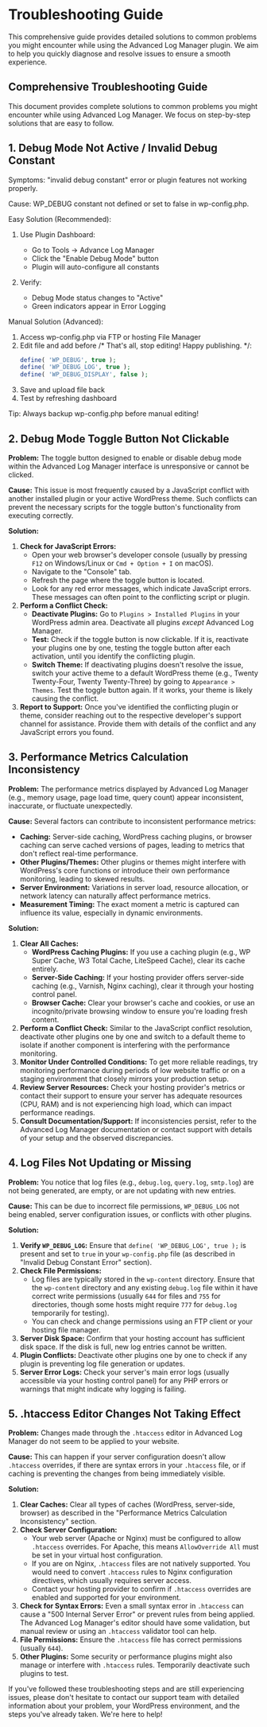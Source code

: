 # Troubleshooting Guide

This comprehensive guide provides detailed solutions to common problems you might encounter while using the Advanced Log Manager plugin. We aim to help you quickly diagnose and resolve issues to ensure a smooth experience.

## Comprehensive Troubleshooting Guide

This document provides complete solutions to common problems you might encounter while using Advanced Log Manager. We focus on step-by-step solutions that are easy to follow.

## 1. Debug Mode Not Active / Invalid Debug Constant

Symptoms: "invalid debug constant" error or plugin features not working properly.

Cause: WP_DEBUG constant not defined or set to false in wp-config.php.

Easy Solution (Recommended):
1. Use Plugin Dashboard:
   - Go to Tools → Advance Log Manager
   - Click the "Enable Debug Mode" button
   - Plugin will auto-configure all constants

2. Verify:
   - Debug Mode status changes to "Active"
   - Green indicators appear in Error Logging

Manual Solution (Advanced):
1. Access wp-config.php via FTP or hosting File Manager
2. Edit file and add before /* That's all, stop editing! Happy publishing. */:
   ```php
   define( 'WP_DEBUG', true );
   define( 'WP_DEBUG_LOG', true );
   define( 'WP_DEBUG_DISPLAY', false );
   ```
3. Save and upload file back
4. Test by refreshing dashboard

Tip: Always backup wp-config.php before manual editing!

## 2. Debug Mode Toggle Button Not Clickable

**Problem:** The toggle button designed to enable or disable debug mode within the Advanced Log Manager interface is unresponsive or cannot be clicked.

**Cause:** This issue is most frequently caused by a JavaScript conflict with another installed plugin or your active WordPress theme. Such conflicts can prevent the necessary scripts for the toggle button's functionality from executing correctly.

**Solution:**

1.  **Check for JavaScript Errors:**
    *   Open your web browser's developer console (usually by pressing `F12` on Windows/Linux or `Cmd + Option + I` on macOS).
    *   Navigate to the "Console" tab.
    *   Refresh the page where the toggle button is located.
    *   Look for any red error messages, which indicate JavaScript errors. These messages can often point to the conflicting script or plugin.
2.  **Perform a Conflict Check:**
    *   **Deactivate Plugins:** Go to `Plugins > Installed Plugins` in your WordPress admin area. Deactivate all plugins *except* Advanced Log Manager.
    *   **Test:** Check if the toggle button is now clickable. If it is, reactivate your plugins one by one, testing the toggle button after each activation, until you identify the conflicting plugin.
    *   **Switch Theme:** If deactivating plugins doesn't resolve the issue, switch your active theme to a default WordPress theme (e.g., Twenty Twenty-Four, Twenty Twenty-Three) by going to `Appearance > Themes`. Test the toggle button again. If it works, your theme is likely causing the conflict.
3.  **Report to Support:** Once you've identified the conflicting plugin or theme, consider reaching out to the respective developer's support channel for assistance. Provide them with details of the conflict and any JavaScript errors you found.

## 3. Performance Metrics Calculation Inconsistency

**Problem:** The performance metrics displayed by Advanced Log Manager (e.g., memory usage, page load time, query count) appear inconsistent, inaccurate, or fluctuate unexpectedly.

**Cause:** Several factors can contribute to inconsistent performance metrics:

*   **Caching:** Server-side caching, WordPress caching plugins, or browser caching can serve cached versions of pages, leading to metrics that don't reflect real-time performance.
*   **Other Plugins/Themes:** Other plugins or themes might interfere with WordPress's core functions or introduce their own performance monitoring, leading to skewed results.
*   **Server Environment:** Variations in server load, resource allocation, or network latency can naturally affect performance metrics.
*   **Measurement Timing:** The exact moment a metric is captured can influence its value, especially in dynamic environments.

**Solution:**

1.  **Clear All Caches:**
    *   **WordPress Caching Plugins:** If you use a caching plugin (e.g., WP Super Cache, W3 Total Cache, LiteSpeed Cache), clear its cache entirely.
    *   **Server-Side Caching:** If your hosting provider offers server-side caching (e.g., Varnish, Nginx caching), clear it through your hosting control panel.
    *   **Browser Cache:** Clear your browser's cache and cookies, or use an incognito/private browsing window to ensure you're loading fresh content.
2.  **Perform a Conflict Check:** Similar to the JavaScript conflict resolution, deactivate other plugins one by one and switch to a default theme to isolate if another component is interfering with the performance monitoring.
3.  **Monitor Under Controlled Conditions:** To get more reliable readings, try monitoring performance during periods of low website traffic or on a staging environment that closely mirrors your production setup.
4.  **Review Server Resources:** Check your hosting provider's metrics or contact their support to ensure your server has adequate resources (CPU, RAM) and is not experiencing high load, which can impact performance readings.
5.  **Consult Documentation/Support:** If inconsistencies persist, refer to the Advanced Log Manager documentation or contact support with details of your setup and the observed discrepancies.

## 4. Log Files Not Updating or Missing

**Problem:** You notice that log files (e.g., `debug.log`, `query.log`, `smtp.log`) are not being generated, are empty, or are not updating with new entries.

**Cause:** This can be due to incorrect file permissions, `WP_DEBUG_LOG` not being enabled, server configuration issues, or conflicts with other plugins.

**Solution:**

1.  **Verify `WP_DEBUG_LOG`:** Ensure that `define( 'WP_DEBUG_LOG', true );` is present and set to `true` in your `wp-config.php` file (as described in "Invalid Debug Constant Error" section).
2.  **Check File Permissions:**
    *   Log files are typically stored in the `wp-content` directory. Ensure that the `wp-content` directory and any existing `debug.log` file within it have correct write permissions (usually `644` for files and `755` for directories, though some hosts might require `777` for `debug.log` temporarily for testing).
    *   You can check and change permissions using an FTP client or your hosting file manager.
3.  **Server Disk Space:** Confirm that your hosting account has sufficient disk space. If the disk is full, new log entries cannot be written.
4.  **Plugin Conflicts:** Deactivate other plugins one by one to check if any plugin is preventing log file generation or updates.
5.  **Server Error Logs:** Check your server's main error logs (usually accessible via your hosting control panel) for any PHP errors or warnings that might indicate why logging is failing.

## 5. .htaccess Editor Changes Not Taking Effect

**Problem:** Changes made through the `.htaccess` editor in Advanced Log Manager do not seem to be applied to your website.

**Cause:** This can happen if your server configuration doesn't allow `.htaccess` overrides, if there are syntax errors in your `.htaccess` file, or if caching is preventing the changes from being immediately visible.

**Solution:**

1.  **Clear Caches:** Clear all types of caches (WordPress, server-side, browser) as described in the "Performance Metrics Calculation Inconsistency" section.
2.  **Check Server Configuration:**
    *   Your web server (Apache or Nginx) must be configured to allow `.htaccess` overrides. For Apache, this means `AllowOverride All` must be set in your virtual host configuration.
    *   If you are on Nginx, `.htaccess` files are not natively supported. You would need to convert `.htaccess` rules to Nginx configuration directives, which usually requires server access.
    *   Contact your hosting provider to confirm if `.htaccess` overrides are enabled and supported for your environment.
3.  **Check for Syntax Errors:** Even a small syntax error in `.htaccess` can cause a "500 Internal Server Error" or prevent rules from being applied. The Advanced Log Manager's editor should have some validation, but manual review or using an `.htaccess` validator tool can help.
4.  **File Permissions:** Ensure the `.htaccess` file has correct permissions (usually `644`).
5.  **Other Plugins:** Some security or performance plugins might also manage or interfere with `.htaccess` rules. Temporarily deactivate such plugins to test.

If you've followed these troubleshooting steps and are still experiencing issues, please don't hesitate to contact our support team with detailed information about your problem, your WordPress environment, and the steps you've already taken. We're here to help!
